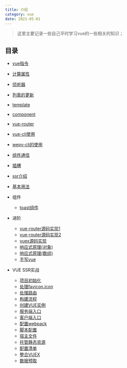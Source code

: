 ```yaml
---
title: 介绍
category: vue
date: 2021-05-01
---
```


> 这里主要记录一些自己平时学习vue的一些相关的知识；

## 目录

- [vue指令](./vue-note-01.md)

- [计算属性](./vue-note-02.md)

- [侦听器](./vue-note-03.md)

- [列表的更新](./vue-note-04.md)

- [template](./vue-note-05.md)

- [component](./vue-note-06.md)

- [vue-router](./vue-note-07.md)

- [vue-cli使用](./vue-note-08.md)

- [wepy-cli的使用](./vue-note-09.md)

- [组件通信](./vue-note-10.md)

- [插槽](./vue-note-11.md)

- [ssr介绍](./ssr介绍-17.md)

- [基本用法](./vue-note-18.md)

- 组件
  - [toast组件](./vue-example-01.md)

- 进阶
  - [vue-router源码实现1](./vue-note-12.md)
  - [vue-router源码实现2](./vue-note-13.md)
  - [vuex源码实现](./vue-note-14.md)
  - [响应式原理(对象)](./vue-note-02-01.md)
  - [响应式原理(数组)](./vue-note-02-02.md)
  - [手写vue](./手写vue-16.md)
  
- VUE SSR实战

  - [项目初始化](./vue-note-20.md)
  - [处理favicon.icon](./vue-note-25.md)
  - [处理路由](./vue-note-30.md)
  - [构建流程](./vue-note-35.md)
  - [创建VUE实例](./vue-note-40.md)
  - [服务端入口](./vue-note-45.md)
  - [客户端入口](./vue-note-50.md)
  - [配置webpack](./vue-note-55.md)
  - [脚本配置](./vue-note-60.md)
  - [宿主文件](./vue-note-65.md)
  - [托管静态资源](./vue-note-70.md)
  - [配置清单](./vue-note-75.md)
  - [整合VUEX](./vue-note-80.md)
  - [数据预取](./vue-note-85.md)

